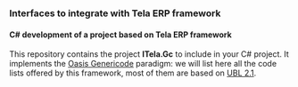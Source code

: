 ### Interfaces to integrate with Tela ERP framework ###

#### C# development of a project based on Tela ERP framework ####
This repository contains the project **ITela.Gc** to include in your C# project. 
It implements the [Oasis Genericode](https://www.oasis-open.org/committees/codelist/) paradigm: 
we will list here all the code lists offered by this framework, most of them are based on [UBL 2.1](https://www.oasis-open.org/committees/ubl/).

